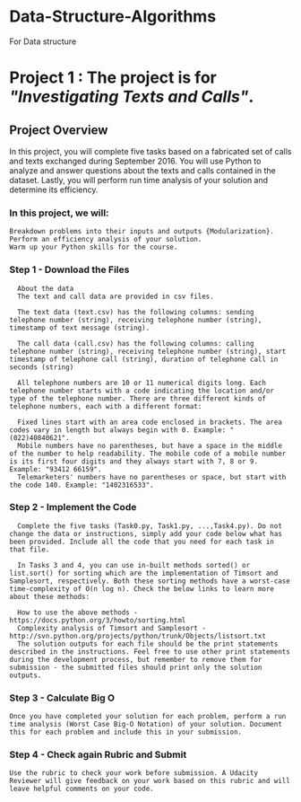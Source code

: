 # Data-Structure-Algorithms
For Data structure 

# Project 1 : The project is for _"Investigating Texts and Calls"_.

## Project Overview
In this project, you will complete five tasks based on a fabricated set of calls and texts exchanged during September 2016. You will use Python to analyze and answer questions about the texts and calls contained in the dataset. Lastly, you will perform run time analysis of your solution and determine its efficiency.

### In this project, we will:

    Breakdown problems into their inputs and outputs {Modularization}.
    Perform an efficiency analysis of your solution.
    Warm up your Python skills for the course.
### Step 1 - Download the Files

      About the data
      The text and call data are provided in csv files.

      The text data (text.csv) has the following columns: sending telephone number (string), receiving telephone number (string), timestamp of text message (string).

      The call data (call.csv) has the following columns: calling telephone number (string), receiving telephone number (string), start timestamp of telephone call (string), duration of telephone call in seconds (string)

      All telephone numbers are 10 or 11 numerical digits long. Each telephone number starts with a code indicating the location and/or type of the telephone number. There are three different kinds of telephone numbers, each with a different format:

      Fixed lines start with an area code enclosed in brackets. The area codes vary in length but always begin with 0. Example: "(022)40840621".
      Mobile numbers have no parentheses, but have a space in the middle of the number to help readability. The mobile code of a mobile number is its first four digits and they always start with 7, 8 or 9. Example: "93412 66159".
      Telemarketers' numbers have no parentheses or space, but start with the code 140. Example: "1402316533".
### Step 2 - Implement the Code
      Complete the five tasks (Task0.py, Task1.py, ...,Task4.py). Do not change the data or instructions, simply add your code below what has been provided. Include all the code that you need for each task in that file.

      In Tasks 3 and 4, you can use in-built methods sorted() or list.sort() for sorting which are the implementation of Timsort and Samplesort, respectively. Both these sorting methods have a worst-case time-complexity of O(n log n). Check the below links to learn more about these methods:

      How to use the above methods - https://docs.python.org/3/howto/sorting.html
      Complexity analysis of Timsort and Samplesort - http://svn.python.org/projects/python/trunk/Objects/listsort.txt
      The solution outputs for each file should be the print statements described in the instructions. Feel free to use other print statements during the development process, but remember to remove them for submission - the submitted files should print only the solution outputs.

### Step 3 - Calculate Big O
    Once you have completed your solution for each problem, perform a run time analysis (Worst Case Big-O Notation) of your solution. Document this for each problem and include this in your submission.

### Step 4 - Check again Rubric and Submit
    Use the rubric to check your work before submission. A Udacity Reviewer will give feedback on your work based on this rubric and will leave helpful comments on your code.
